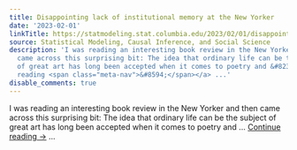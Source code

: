 ```yaml
---
title: Disappointing lack of institutional memory at the New Yorker
date: '2023-02-01'
linkTitle: https://statmodeling.stat.columbia.edu/2023/02/01/disappointing-lack-of-institutional-memory-at-the-new-yorker/
source: Statistical Modeling, Causal Inference, and Social Science
description: 'I was reading an interesting book review in the New Yorker and then
  came across this surprising bit: The idea that ordinary life can be the subject
  of great art has long been accepted when it comes to poetry and &#8230; <a href="https://statmodeling.stat.columbia.edu/2023/02/01/disappointing-lack-of-institutional-memory-at-the-new-yorker/">Continue
  reading <span class="meta-nav">&#8594;</span></a> ...'
disable_comments: true
---
```

I was reading an interesting book review in the New Yorker and then came across this surprising bit: The idea that ordinary life can be the subject of great art has long been accepted when it comes to poetry and &#8230; <a href="https://statmodeling.stat.columbia.edu/2023/02/01/disappointing-lack-of-institutional-memory-at-the-new-yorker/">Continue reading <span class="meta-nav">&#8594;</span></a> ...